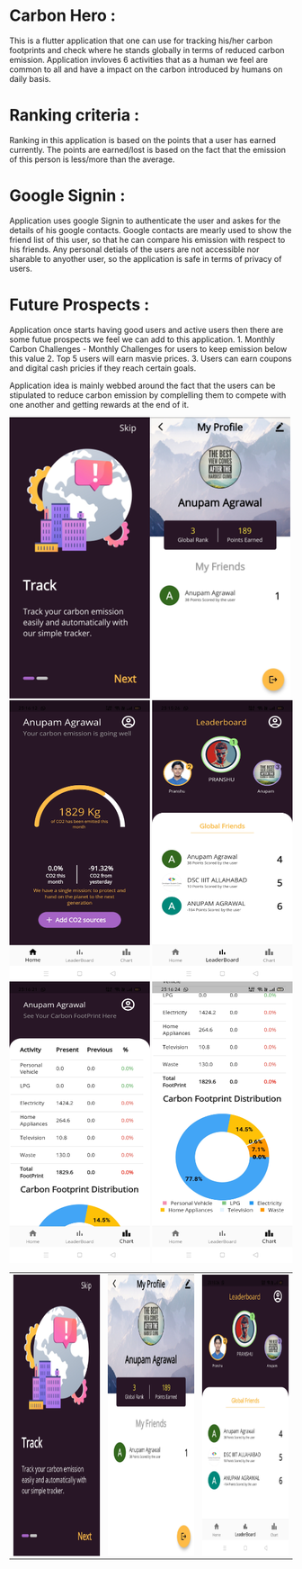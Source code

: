 # Carbon Hero :

This is a flutter application that one can use for tracking his/her carbon footprints and check where he stands globally in terms of reduced carbon emission. Application invloves 6 activities that as a human we feel are common to all and have a impact on the carbon introduced by humans on daily basis. 

# Ranking criteria :
Ranking in this application is based on the points that a user has earned currently. The points are earned/lost is based on the fact that the emission of this person is less/more than the average.

# Google Signin :
Application uses google Signin to authenticate the user and askes for the details of his google contacts. Google contacts are mearly used to show the friend list of this user, so that he can compare his emission with respect to his friends. Any personal detials of the users are not accessible nor sharable to anyother user, so the application is safe in terms of privacy of users.

# Future Prospects :
Application once starts having good users and active users then there are some futue prospects we feel we can add to this application.
    1. Monthly Carbon Challenges - Monthly Challenges for users to keep emission below this value
    2. Top 5 users will earn masvie prices.
    3. Users can earn coupons and digital cash pricies if they reach certain goals.

Application idea is mainly webbed around the fact that the users can be stipulated to reduce carbon emission by complelling them to compete with one another and getting rewards at the end of it.

<span>
    <img src="images/IMG_20210331_084224.jpg" width="250" height="500" align="left" >
    <img src="images/IMG_20210331_084352.jpg" width="250" height="500" >
    <img src="images/Screenshot_2021-03-30-23-15-27-07_10c3fb83ac27ce01371a40592e537077.jpg" width="250" height="500" align="right" >
</span>
    
<span>
    <img src="images/Screenshot_2021-03-30-23-16-13-16_10c3fb83ac27ce01371a40592e537077.jpg" width="250" height="500" align="left" >
    <img src="images/Screenshot_2021-03-30-23-16-22-19_10c3fb83ac27ce01371a40592e537077.jpg" width="250" height="500" >
    <img src="images/Screenshot_2021-03-30-23-16-24-42_10c3fb83ac27ce01371a40592e537077.jpg" width="250" height="500" align="right" >
</span>

<table>
  <tr>
    <td><img src="images/IMG_20210331_084224.jpg" width="250" height="500" align="left" ></td>
    <td><img src="images/IMG_20210331_084352.jpg" width="250" height="500" ></td>
    <td><img src="images/Screenshot_2021-03-30-23-15-27-07_10c3fb83ac27ce01371a40592e537077.jpg" width="250" height="500" align="right" ></td>
  </tr>
</table>
